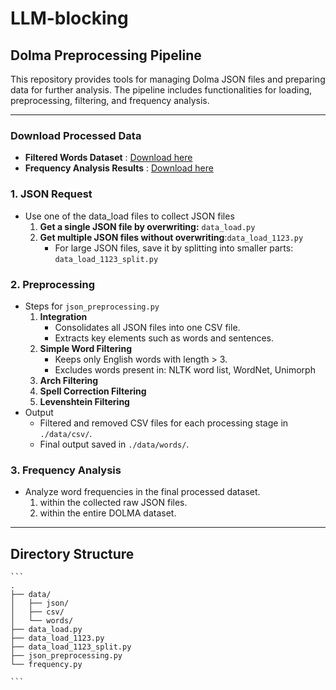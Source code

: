 # LLM-blocking

## Dolma Preprocessing Pipeline

This repository provides tools for managing Dolma JSON files and preparing data for further analysis. The pipeline includes functionalities for loading, preprocessing, filtering, and frequency analysis.

---

### Download Processed Data

- **Filtered Words Dataset** : [Download here](https://drive.google.com/drive/folders/1d5ptR5YO51FDuI8RxqJNFKFI8ku83vZu?usp=sharing)
- **Frequency Analysis Results** : [Download here](https://drive.google.com/drive/folders/1d5ptR5YO51FDuI8RxqJNFKFI8ku83vZu?usp=sharing)


### 1. JSON Request

- Use one of the data_load files to collect JSON files
    1. **Get a single JSON file by overwriting:** `data_load.py`
    2. **Get multiple JSON files without overwriting**:`data_load_1123.py`
        - For large JSON files, save it by splitting into smaller parts: `data_load_1123_split.py`

### 2. Preprocessing

- Steps for `json_preprocessing.py`
    1. **Integration**
        - Consolidates all JSON files into one CSV file.
        - Extracts key elements such as words and sentences.
    2. **Simple Word Filtering**
        - Keeps only English words with length > 3.
        - Excludes words present in: NLTK word list, WordNet, Unimorph
    3. **Arch Filtering**
    4. **Spell Correction Filtering**
    5. **Levenshtein Filtering**
- Output
    - Filtered and removed CSV files for each processing stage in `./data/csv/`.
    - Final output saved in `./data/words/`.

### 3. Frequency Analysis

- Analyze word frequencies in the final processed dataset.
    1. within the collected raw JSON files.
    2. within the entire DOLMA dataset.

---

## Directory Structure
    ```
    .
    ├── data/
    │   ├── json/
    │   ├── csv/
    │   └── words/
    ├── data_load.py
    ├── data_load_1123.py
    ├── data_load_1123_split.py
    ├── json_preprocessing.py
    └── frequency.py

    ```

